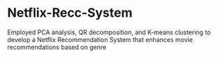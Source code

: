 # Netflix-Recc-System
Employed PCA analysis, QR decomposition, and K-means clustering to develop a Netflix Recommendation System that enhances movie recommendations based on genre
